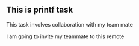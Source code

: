 ## This is printf task

This task involves collaboration with my team mate

I am going to invite my teammate to this remote
